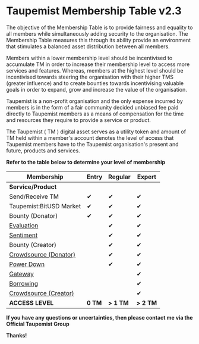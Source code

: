 # Taupemist Membership Table v2.3

The objective of the Membership Table is to provide fairness and equality to all members while simultaneously adding security to the organisation.
The Membership Table measures this through its ability provide an environment that stimulates a balanced asset distribution between all members.

Members within a lower membership level should be incentivised to accumulate TM in order to increase their membership level to access more services and features. Whereas, members at the highest level should be incentivised towards steering the organisation with their higher TMS (greater influence) and to create bounties towards incentivising valuable goals in order to expand, grow and increase the value of the organisation. 

Taupemist is a non-profit organisation and the only expense incurred by members is in the form of a fair community decided unbiased fee paid directly to Taupemist members as a means of compensation for the time and resources they require to provide a service or product.

The Taupemist ( TM ) digital asset serves as a utility token and amount of TM held within a member's account denotes the level of access that Taupemist members have to the Taupemist organisation's present and future, products and services.

__Refer to the table below to determine your level of membership__

| Membership | Entry | Regular | Expert |
| ------ | ------ | ------ | ------ |
| __Service/Product__ ||||
| Send/Receive TM |✔|✔|✔|
| Taupemist:BitUSD Market |✔|✔|✔|
| Bounty (Donator) |✔|✔|✔|
| [Evaluation](https://github.com/TaupeMist/Taupemist/blob/master/Evaluation.md) ||✔|✔|
| [Sentiment](https://github.com/TaupeMist/Taupemist/blob/master/Sentiment.md) ||✔|✔|
| Bounty (Creator) ||✔|✔|
| [Crowdsource (Donator)](https://github.com/TaupeMist/Taupemist/blob/master/Crowdsource.md) ||✔|✔|
| [Power Down](https://github.com/TaupeMist/Taupemist/blob/master/PowerDown.md) ||✔|✔|
| [Gateway](https://github.com/TaupeMist/Taupemist/blob/master/Gateway.md) |||✔|
| [Borrowing](https://github.com/TaupeMist/Taupemist/blob/master/Borrowing.md) |||✔|
| [Crowdsource (Creator)](https://github.com/TaupeMist/Taupemist/blob/master/Crowdsource.md) |||✔|
| __ACCESS LEVEL__ | __0 TM__ | __> 1 TM__ | __> 2 TM__ |

**If you have any questions or uncertainties, then please contact me via the Official Taupemist Group**

**Thanks!**
